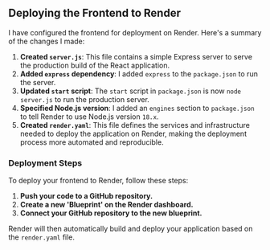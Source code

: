 ## Deploying the Frontend to Render

I have configured the frontend for deployment on Render. Here's a summary of the changes I made:

1.  **Created `server.js`**: This file contains a simple Express server to serve the production build of the React application.
2.  **Added `express` dependency**: I added `express` to the `package.json` to run the server.
3.  **Updated `start` script**: The `start` script in `package.json` is now `node server.js` to run the production server.
4.  **Specified Node.js version**: I added an `engines` section to `package.json` to tell Render to use Node.js version `18.x`.
5.  **Created `render.yaml`**: This file defines the services and infrastructure needed to deploy the application on Render, making the deployment process more automated and reproducible.

### Deployment Steps

To deploy your frontend to Render, follow these steps:

1.  **Push your code to a GitHub repository.**
2.  **Create a new 'Blueprint' on the Render dashboard.**
3.  **Connect your GitHub repository to the new blueprint.**

Render will then automatically build and deploy your application based on the `render.yaml` file.
